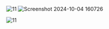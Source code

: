 ![11](https://github.com/user-attachments/assets/7389d722-bf0a-4092-ad52-1413fccd0321)
![Screenshot 2024-10-04 160726](https://github.com/user-attachments/assets/5bf7eb65-704b-4937-bbfb-ede4654a4b59)


![11](https://github.com/user-attachments/assets/a000eb13-c38e-4fd9-8c6d-55c12f532814)
